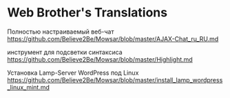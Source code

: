 # Web Brother's Translations

Полностью настраиваемый веб-чат
https://github.com/Believe2Be/Mowsar/blob/master/AJAX-Chat_ru_RU.md

инструмент для подсветки синтаксиса
https://github.com/Believe2Be/Mowsar/blob/master/Highlight.md

Установка Lamp-Server WordPress под Linux
https://github.com/Believe2Be/Mowsar/blob/master/install_lamp_wordpress_linux_mint.md
